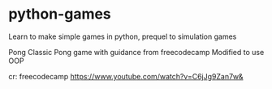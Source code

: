 # python-games
Learn to make simple games in python, prequel to simulation games

Pong
Classic Pong game with guidance from freecodecamp
Modified to use OOP

cr: freecodecamp
<https://www.youtube.com/watch?v=C6jJg9Zan7w&>